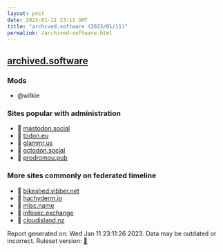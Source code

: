 ```yaml
---
layout: post
date: 2023-01-11 23:11 GMT
title: "archived.software (2023/01/11)"
permalink: /archived-software.html
---
```



## [archived.software](https://archived.software)

### Mods
 * @wilkie

### Sites popular with administration

* 🐘 [mastodon.social](/mastodon-social.html)
* 🐘 [todon.eu](/todon-eu.html)
* 🐘 [glammr.us](/glammr-us.html)
* 🐘 [octodon.social](/octodon-social.html)
* 🐘 [prodromou.pub](/prodromou-pub.html)

### More sites commonly on federated timeline

* 🐘 [bikeshed.vibber.net](/bikeshed-vibber-net.html)
* 🐘 [hachyderm.io](/hachyderm-io.html)
* 🐘 [misc.name](/misc-name.html)
* 🐘 [infosec.exchange](/infosec-exchange.html)
* 🐘 [cloudisland.nz](/cloudisland-nz.html)

Report generated on: Wed Jan 11 23:11:26 2023. Data may be outdated or incorrect.
Ruleset version: [🧁](/version-cupcake)
